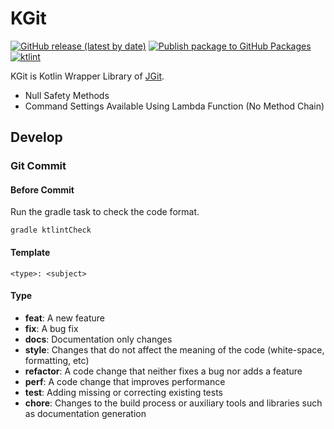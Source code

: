 # KGit
[![GitHub release (latest by date)](https://img.shields.io/github/v/release/sya-ri/KGit)](https://github.com/sya-ri/KGit/releases/latest) [![Publish package to GitHub Packages](https://github.com/sya-ri/KGit/workflows/Publish%20package%20to%20GitHub%20Packages/badge.svg)](https://github.com/sya-ri/KGit/actions) [![ktlint](https://img.shields.io/badge/code%20style-%E2%9D%A4-FF4081.svg)](https://ktlint.github.io/)

KGit is Kotlin Wrapper Library of [JGit](https://github.com/eclipse/jgit).
- Null Safety Methods
- Command Settings Available Using Lambda Function (No Method Chain)

## Develop

### Git Commit

#### Before Commit
Run the gradle task to check the code format.

```
gradle ktlintCheck
```

#### Template

```
<type>: <subject>
```

#### Type

- **feat**: A new feature
- **fix**: A bug fix
- **docs**: Documentation only changes
- **style**: Changes that do not affect the meaning of the code (white-space, formatting, etc)
- **refactor**: A code change that neither fixes a bug nor adds a feature
- **perf**: A code change that improves performance
- **test**: Adding missing or correcting existing tests
- **chore**: Changes to the build process or auxiliary tools and libraries such as documentation generation